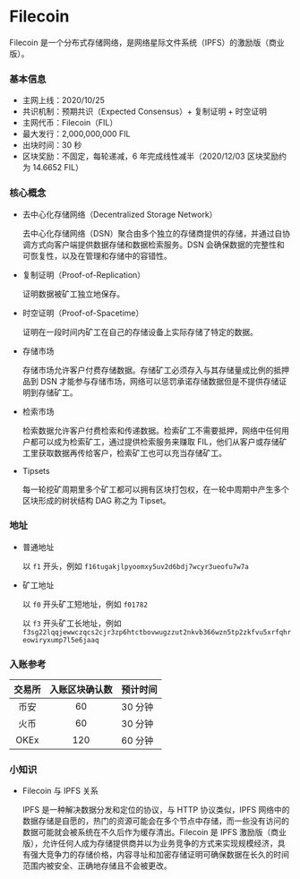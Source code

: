 # Filecoin

Filecoin 是一个分布式存储网络，是网络星际文件系统（IPFS）的激励版（商业版）。

### 基本信息

- 主网上线：2020/10/25
- 共识机制：预期共识（Expected Consensus）+ 复制证明 + 时空证明
- 主网代币：Filecoin（FIL）
- 最大发行：2,000,000,000 FIL
- 出块时间：30 秒
- 区块奖励：不固定，每轮递减，6 年完成线性减半（2020/12/03 区块奖励约为 14.6652 FIL）

### 核心概念 

- 去中心化存储网络（Decentralized Storage Network）

  去中心化存储网络（DSN）聚合由多个独立的存储商提供的存储，并通过自协调方式向客户端提供数据存储和数据检索服务。DSN 会确保数据的完整性和可恢复性，以及在管理和存储中的容错性。

- 复制证明（Proof-of-Replication）

  证明数据被矿工独立地保存。

- 时空证明（Proof-of-Spacetime）

  证明在一段时间内矿工在自己的存储设备上实际存储了特定的数据。

- 存储市场

  存储市场允许客户付费存储数据。存储矿工必须存入与其存储量成比例的抵押品到 DSN 才能参与存储市场，网络可以惩罚承诺存储数据但是不提供存储证明到存储矿工。

- 检索市场

  检索数据允许客户付费检索和传递数据。检索矿工不需要抵押，网络中任何用户都可以成为检索矿工，通过提供检索服务来赚取 FIL，他们从客户或存储矿工里获取数据再传给客户，检索矿工也可以充当存储矿工。

- Tipsets

  每一轮挖矿周期里多个矿工都可以拥有区块打包权，在一轮中周期中产生多个区块形成的树状结构 DAG 称之为 Tipset。

### 地址

- 普通地址

  以 `f1` 开头，例如 `f16tugakjlpyoomxy5uv2d6bdj7wcyr3ueofu7w7a`

- 矿工地址

  以 `f0` 开头矿工短地址，例如 `f01782`

  以 `f3` 开头矿工长地址，例如 `f3sg22lqqjewwczqcs2cjr3zp6htctbovwugzzut2nkvb366wzn5tp2zkfvu5xrfqhreowiryxump7l5e6jaaq`

### 入账参考

| 交易所 | 入账区块确认数 | 预计时间 |
| :-----: | :----: | :---- |
| 币安 | 60 | 30 分钟 |
| 火币 | 60 | 30 分钟 |
| OKEx | 120 | 60 分钟 |

### 小知识

- Filecoin 与 IPFS 关系

  IPFS 是一种解决数据分发和定位的协议，与 HTTP 协议类似，IPFS 网络中的数据存储是自愿的，热门的资源可能会在多个节点中存储，而一些没有访问的数据可能就会被系统在不久后作为缓存清出。Filecoin 是 IPFS 激励版（商业版），允许任何人成为存储提供商并以为业务竞争的方式来实现规模经济，具有强大竞争力的存储价格，内容寻址和加密存储证明可确保数据在长久的时间范围内被安全、正确地存储且不会被更改。